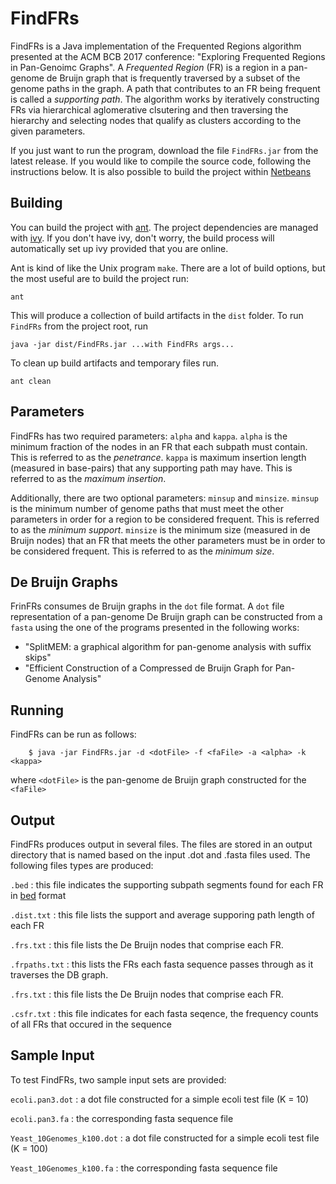 # FindFRs
FindFRs is a Java implementation of the Frequented Regions algorithm presented at the ACM BCB 2017 conference: "Exploring Frequented Regions in Pan-Genoimc Graphs".
A _Frequented Region_ (FR) is a region in a pan-genome de Bruijn graph that is frequently traversed by a subset of the genome paths in the graph.
A path that contributes to an FR being frequent is called a _supporting path_.
The algorithm works by iteratively constructing FRs via hierarchical aglomerative clsutering and then traversing the hierarchy and selecting nodes that qualify as clusters according to the given parameters.

If you just want to run the program, download the file `FindFRs.jar` from the latest release.  If you would like to 
compile the source code, following the instructions below.  It is also possible to build the project within
[Netbeans](http://netbeans.org)

## Building
You can build the project with [ant](http://ant.apache.org/).
The project dependencies are managed with [ivy](http://ant.apache.org/ivy/).  If
you don't have ivy, don't worry, the build process will automatically set up ivy
provided that you are online.

Ant is kind of like the Unix program `make`. There are a lot of build options,
but the most useful are to build the project run:

    ant

This will produce a collection of build artifacts in the `dist` folder.  To run
`FindFRs` from the project root, run

    java -jar dist/FindFRs.jar ...with FindFRs args...

To clean up build artifacts and temporary files run.

    ant clean

## Parameters
FindFRs has two required parameters: `alpha` and `kappa`.
`alpha` is the minimum fraction of the nodes in an FR that each subpath must contain.
This is referred to as the _penetrance_.
`kappa` is maximum insertion length (measured in base-pairs) that any supporting path may have.
This is referred to as the _maximum insertion_.

Additionally, there are two optional parameters: `minsup` and `minsize`.
`minsup` is the minimum number of genome paths that must meet the other parameters in order for a region to be considered frequent.
This is referred to as the _minimum support_.
`minsize` is the minimum size (measured in de Bruijn nodes) that an FR that meets the other parameters must be in order to be considered frequent.
This is referred to as the _minimum size_.

## De Bruijn Graphs
FrinFRs consumes de Bruijn graphs in the `dot` file format.
A `dot` file representation of a pan-genome De Bruijn graph can be constructed from a `fasta` using the one of the programs presented in the following works:
* "SplitMEM: a graphical algorithm for pan-genome analysis with suffix skips"
* "Efficient Construction of a Compressed de Bruijn Graph for Pan-Genome Analysis"

## Running
FindFRs can be run as follows:
```
    $ java -jar FindFRs.jar -d <dotFile> -f <faFile> -a <alpha> -k <kappa>
```
where `<dotFile>` is the pan-genome de Bruijn graph constructed for the `<faFile>`

## Output
FindFRs produces output in several files.  The files are stored in an output directory that is named based on the input .dot and .fasta files used.  The following files types are produced:

`.bed` : this file indicates the supporting subpath segments found for each FR in [bed](https://genome.ucsc.edu/FAQ/FAQformat.html#format1) format

`.dist.txt` : this file lists the support and average supporing path length of each FR

`.frs.txt` : this file lists the De Bruijn nodes that comprise each FR.

`.frpaths.txt` : this lists the FRs each fasta sequence passes through as it traverses the DB graph.

`.frs.txt` : this file lists the De Bruijn nodes that comprise each FR.

`.csfr.txt` : this file indicates for each fasta seqence, the frequency counts of all FRs that occured in the sequence

## Sample Input
To test FindFRs, two sample input sets are provided:

`ecoli.pan3.dot` : a dot file constructed for a simple ecoli test file (K = 10)

`ecoli.pan3.fa` : the corresponding fasta sequence file

`Yeast_10Genomes_k100.dot` : a dot file constructed for a simple ecoli test file (K = 100)

`Yeast_10Genomes_k100.fa` : the corresponding fasta sequence file


